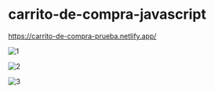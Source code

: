 # carrito-de-compra-javascript
https://carrito-de-compra-prueba.netlify.app/

![1](https://user-images.githubusercontent.com/117450061/220632294-c4257038-f010-41d2-8107-ccc5c2d82067.png)

![2](https://user-images.githubusercontent.com/117450061/220632313-0fba7440-2981-4b92-8018-b1b394d2d754.png)

![3](https://user-images.githubusercontent.com/117450061/220632339-323ecc82-8e0c-41f6-8db9-5440db569528.png)
